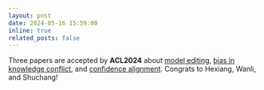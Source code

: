 ```yaml
---
layout: post
date: 2024-05-16 15:59:00
inline: true
related_posts: false
---
```


Three papers are accepted by **ACL2024** about [model editing](https://aclanthology.org/2024.findings-acl.322), [bias in knowledge conflict](https://aclanthology.org/2024.acl-long.337/), and [confidence alignment](https://aclanthology.org/2024.findings-acl.357/). Congrats to Hexiang, Wanli, and Shuchang!

